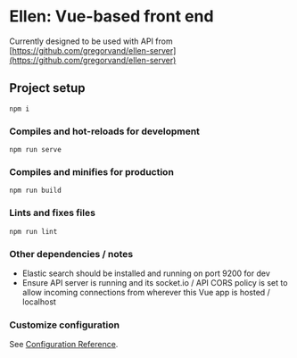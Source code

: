 # Ellen: Vue-based front end

Currently designed to be used with API from [https://github.com/gregorvand/ellen-server](https://github.com/gregorvand/ellen-server)

## Project setup
```
npm i
```

### Compiles and hot-reloads for development
```
npm run serve
```

### Compiles and minifies for production
```
npm run build
```

### Lints and fixes files
```
npm run lint
```

### Other dependencies / notes

- Elastic search should be installed and running on port 9200 for dev
- Ensure API server is running and its socket.io / API CORS policy is set to allow incoming connections from wherever this Vue app is hosted / localhost
### Customize configuration
See [Configuration Reference](https://cli.vuejs.org/config/).


